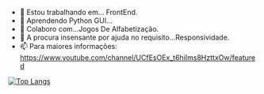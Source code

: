 - 🔭 Estou trabalhando em... FrontEnd.
- 🌱 Aprendendo Python GUI...
- 👯 Colaboro com...Jogos De Alfabetização.
- 🤔 A procura insensante por ajuda no requisito...Responsividade.
- 📫 Para maiores informações:
   https://www.youtube.com/channel/UCfEsOEx_t6hiIms8HzttxOw/featured


[![Top Langs](https://github-readme-stats.vercel.app/api/top-langs/?username=maisquejogos&langs_count=8)](https://github.com/maisquejogos/github-readme-stats)



